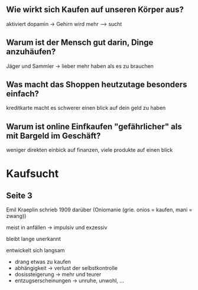 ## Wie wirkt sich Kaufen auf unseren Körper aus?

aktiviert dopamin -> Gehirn wird mehr --> sucht

## Warum ist der Mensch gut darin, Dinge anzuhäufen?

Jäger und Sammler -> lieber mehr haben als es zu brauchen

## Was macht das Shoppen heutzutage besonders einfach?

kreditkarte macht es schwerer einen blick auf dein geld zu haben

## Warum ist online Einfkaufen "gefährlicher" als mit Bargeld im Geschäft?

weniger direkten einbick auf finanzen, viele produkte auf einen blick


# Kaufsucht

## Seite 3

Emil Kraeplin schrieb 1909 darüber (Oniomanie (grie. onios = kaufen, mani = zwang))

meist in anfällen -> impulsiv und exzessiv

bleibt lange unerkannt

entwickelt sich langsam

+ drang etwas zu kaufen
+ abhängigkeit -> verlust der selbstkontrolle
+ dosissteigerung -> mehr und teurer
+ entzugserscheinungen -> unruhe, unwohl, ...

